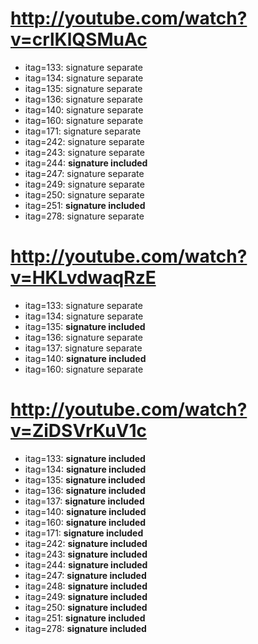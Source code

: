 http://youtube.com/watch?v=crlKlQSMuAc
======================================
- itag=133: signature separate
- itag=134: signature separate
- itag=135: signature separate
- itag=136: signature separate
- itag=140: signature separate
- itag=160: signature separate
- itag=171: signature separate
- itag=242: signature separate
- itag=243: signature separate
- itag=244: **signature included**
- itag=247: signature separate
- itag=249: signature separate
- itag=250: signature separate
- itag=251: **signature included**
- itag=278: signature separate

http://youtube.com/watch?v=HKLvdwaqRzE
======================================
- itag=133: signature separate
- itag=134: signature separate
- itag=135: **signature included**
- itag=136: signature separate
- itag=137: signature separate
- itag=140: **signature included**
- itag=160: signature separate

http://youtube.com/watch?v=ZiDSVrKuV1c
======================================
- itag=133: **signature included**
- itag=134: **signature included**
- itag=135: **signature included**
- itag=136: **signature included**
- itag=137: **signature included**
- itag=140: **signature included**
- itag=160: **signature included**
- itag=171: **signature included**
- itag=242: **signature included**
- itag=243: **signature included**
- itag=244: **signature included**
- itag=247: **signature included**
- itag=248: **signature included**
- itag=249: **signature included**
- itag=250: **signature included**
- itag=251: **signature included**
- itag=278: **signature included**
